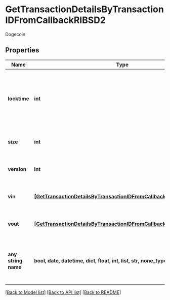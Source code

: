 # GetTransactionDetailsByTransactionIDFromCallbackRIBSD2

Dogecoin

## Properties
Name | Type | Description | Notes
------------ | ------------- | ------------- | -------------
**locktime** | **int** | Represents the time at which a particular transaction can be added to the blockchain. | 
**size** | **int** | Represents the total size of this transaction. | 
**version** | **int** | Represents transaction version number. | 
**vin** | [**[GetTransactionDetailsByTransactionIDFromCallbackRIBSD2VinInner]**](GetTransactionDetailsByTransactionIDFromCallbackRIBSD2VinInner.md) | Represents the transaction inputs. | 
**vout** | [**[GetTransactionDetailsByTransactionIDFromCallbackRIBSD2VoutInner]**](GetTransactionDetailsByTransactionIDFromCallbackRIBSD2VoutInner.md) | Represents the transaction outputs. | 
**any string name** | **bool, date, datetime, dict, float, int, list, str, none_type** | any string name can be used but the value must be the correct type | [optional]

[[Back to Model list]](../README.md#documentation-for-models) [[Back to API list]](../README.md#documentation-for-api-endpoints) [[Back to README]](../README.md)


